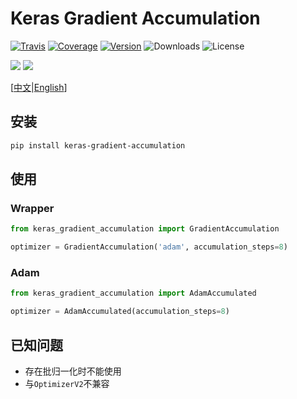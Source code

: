 # Keras Gradient Accumulation

[![Travis](https://travis-ci.org/CyberZHG/keras-gradient-accumulation.svg)](https://travis-ci.org/CyberZHG/keras-gradient-accumulation)
[![Coverage](https://coveralls.io/repos/github/CyberZHG/keras-gradient-accumulation/badge.svg?branch=master)](https://coveralls.io/github/CyberZHG/keras-gradient-accumulation)
[![Version](https://img.shields.io/pypi/v/keras-gradient-accumulation.svg)](https://pypi.org/project/keras-gradient-accumulation/)
![Downloads](https://img.shields.io/pypi/dm/keras-gradient-accumulation.svg)
![License](https://img.shields.io/pypi/l/keras-gradient-accumulation.svg)

![](https://img.shields.io/badge/keras-tensorflow-blue.svg)
![](https://img.shields.io/badge/keras-tf.keras-blue.svg)

\[[中文](https://github.com/CyberZHG/keras-gradient-accumulation/blob/master/README.zh-CN.md)|[English](https://github.com/CyberZHG/keras-gradient-accumulation/blob/master/README.md)\]

## 安装

```bash
pip install keras-gradient-accumulation
```

## 使用

### Wrapper

```python
from keras_gradient_accumulation import GradientAccumulation

optimizer = GradientAccumulation('adam', accumulation_steps=8)
```

### Adam

```python
from keras_gradient_accumulation import AdamAccumulated

optimizer = AdamAccumulated(accumulation_steps=8)
```

## 已知问题

* 存在批归一化时不能使用
* 与`OptimizerV2`不兼容
